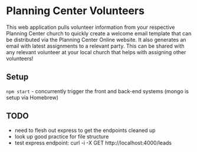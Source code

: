# Planning Center Volunteers

This web application pulls volunteer information from your respective Planning Center church to quickly create a welcome email template that can be distributed via the Planning Center Online website. It also generates an email with latest assignments to a relevant party. This can be shared with any relevant volunteer at your local church that helps with assigning other volunteers!

## Setup

`npm start` - concurrently trigger the front and back-end systems (mongo is setup via Homebrew)

## TODO

- need to flesh out express to get the endpoints cleaned up
- look up good practice for file structure
- test express endpoint: curl -i -X GET http://localhost:4000/leads
